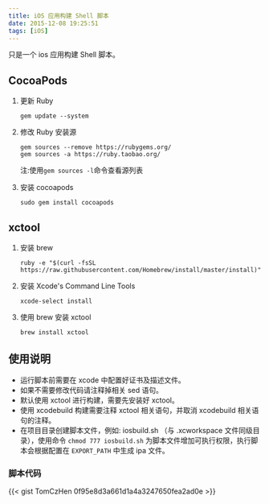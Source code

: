 ```yaml
---
title: iOS 应用构建 Shell 脚本
date: 2015-12-08 19:25:51
tags: [iOS]
---
```


只是一个 ios 应用构建 Shell 脚本。

<!--more-->

## CocoaPods

1. 更新 Ruby

    `gem update --system`

1. 修改 Ruby 安装源
    ```
    gem sources --remove https://rubygems.org/
    gem sources -a https://ruby.taobao.org/
    ```
    注:使用`gem sources -l`命令查看源列表

1. 安装 cocoapods

    `sudo gem install cocoapods`

## xctool

1. 安装 brew

    `ruby -e "$(curl -fsSL https://raw.githubusercontent.com/Homebrew/install/master/install)"`

1. 安装 Xcode's Command Line Tools

    `xcode-select install`

1. 使用 brew 安装 xctool

    `brew install xctool`

## 使用说明

* 运行脚本前需要在 xcode 中配置好证书及描述文件。
* 如果不需要修改代码请注释掉相关 sed 语句。
* 默认使用 xctool 进行构建，需要先安装好 xctool。
* 使用 xcodebuild 构建需要注释 xctool 相关语句，并取消 xcodebuild 相关语句的注释。
* 在项目目录创建脚本文件，例如: iosbuild.sh （与 .xcworkspace 文件同级目录），使用命令 `chmod 777 iosbuild.sh` 为脚本文件增加可执行权限，执行脚本会根据配置在 `EXPORT_PATH` 中生成 ipa 文件。

### 脚本代码

{{< gist TomCzHen 0f95e8d3a661d1a4a3247650fea2ad0e >}}
